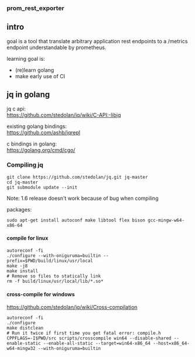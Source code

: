 ### prom_rest_exporter

## intro

goal is a tool that translate arbitrary application rest endpoints to a /metrics endpoint
understandable by prometheus.

learning goal is:

* (re)learn golang
* make early use of CI

## jq in golang

jq c api:  
https://github.com/stedolan/jq/wiki/C-API:-libjq

existing golang bindings:  
https://github.com/ashb/jqrepl

c bindings in golang:  
https://golang.org/cmd/cgo/

### Compiling jq

```
git clone https://github.com/stedolan/jq.git jq-master
cd jq-master
git submodule update --init
```
Note: 1.6 release doesn't work because of bug when compiling

packages:

```
sudo apt-get install autoconf make libtool flex bison gcc-mingw-w64-x86-64
```

#### compile for linux

```
autoreconf -fi
./configure --with-oniguruma=builtin --prefix=$PWD/build/linux/usr/local
make -j8
make install
# Remove so files to statically link
rm -f build/linux/usr/local/lib/*.so*
```

#### cross-compile for windows

https://github.com/stedolan/jq/wiki/Cross-compilation

```
autoreconf -fi
./configure
make distclean
# Run it twice if first time you get fatal error: compile.h
CPPFLAGS=-I$PWD/src scripts/crosscompile win64 --disable-shared --enable-static --enable-all-static --target=win64-x86_64 --host=x86_64-w64-mingw32 --with-oniguruma=builtin
```